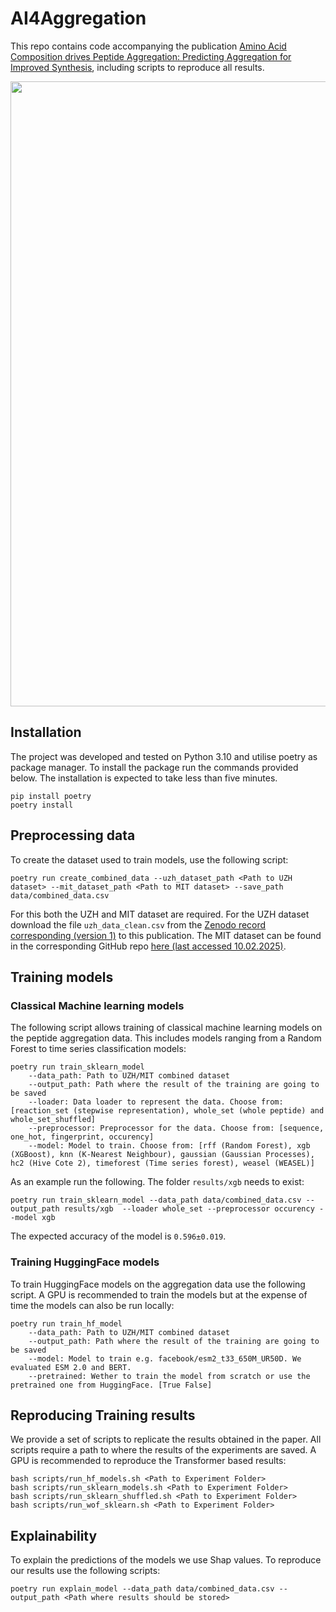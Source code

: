 # AI4Aggregation

This repo contains code accompanying the publication [Amino Acid Composition drives Peptide Aggregation: Predicting Aggregation for Improved Synthesis](https://chemrxiv.org/engage/chemrxiv/article-details/67a9af9ffa469535b9b67865), including scripts to reproduce all results.

<p align='center'>
  <img src='figure/GraphicalAbstract.png' width="1000px">
</p>


## Installation

The project was developed and tested on Python 3.10 and utilise poetry as package manager. To install the package run the commands provided below. The installation is expected to take less than five minutes.  

```console
pip install poetry
poetry install
```

## Preprocessing data

To create the dataset used to train models, use the following script:

```console
poetry run create_combined_data --uzh_dataset_path <Path to UZH dataset> --mit_dataset_path <Path to MIT dataset> --save_path data/combined_data.csv
```

For this both the UZH and MIT dataset are required. For the UZH dataset download the file `uzh_data_clean.csv` from the [Zenodo record corresponding (version 1)](https://zenodo.org/records/14824562) to this publication. The MIT dataset can be found in the corresponding GitHub repo [here (last accessed 10.02.2025)](https://github.com/learningmatter-mit/peptimizer/blob/master/dataset/data_synthesis/synthesis_data.csv).

## Training models

### Classical Machine learning models

The following script allows training of classical machine learning models on the peptide aggregation data. This includes models ranging from a Random Forest to time series classification models:

```console
poetry run train_sklearn_model 
    --data_path: Path to UZH/MIT combined dataset
    --output_path: Path where the result of the training are going to be saved
    --loader: Data loader to represent the data. Choose from: [reaction_set (stepwise representation), whole_set (whole peptide) and whole_set_shuffled]
    --preprocessor: Preprocessor for the data. Choose from: [sequence, one_hot, fingerprint, occurency]
    --model: Model to train. Choose from: [rff (Random Forest), xgb (XGBoost), knn (K-Nearest Neighbour), gaussian (Gaussian Processes), hc2 (Hive Cote 2), timeforest (Time series forest), weasel (WEASEL)]
```

As an example run the following. The folder `results/xgb` needs to exist:

```console
poetry run train_sklearn_model --data_path data/combined_data.csv --output_path results/xgb  --loader whole_set --preprocessor occurency --model xgb
```

The expected accuracy of the model is `0.596±0.019`.

### Training HuggingFace models

To train HuggingFace models on the aggregation data use the following script. A GPU is recommended to train the models but at the expense of time the models can also be run locally:

```console
poetry run train_hf_model 
    --data_path: Path to UZH/MIT combined dataset
    --output_path: Path where the result of the training are going to be saved
    --model: Model to train e.g. facebook/esm2_t33_650M_UR50D. We evaluated ESM 2.0 and BERT.
    --pretrained: Wether to train the model from scratch or use the pretrained one from HuggingFace. [True False]
```


## Reproducing Training results

We provide a set of scripts to replicate the results obtained in the paper. All scripts require a path to where the results of the experiments are saved. A GPU is recommended to reproduce the Transformer based results:
```console
bash scripts/run_hf_models.sh <Path to Experiment Folder>
bash scripts/run_sklearn_models.sh <Path to Experiment Folder>
bash scripts/run_sklearn_shuffled.sh <Path to Experiment Folder>
bash scripts/run_wof_sklearn.sh <Path to Experiment Folder>
```

## Explainability

To explain the predictions of the models we use Shap values. To reproduce our results use the following scripts: 

```console
poetry run explain_model --data_path data/combined_data.csv --output_path <Path where results should be stored>
```
